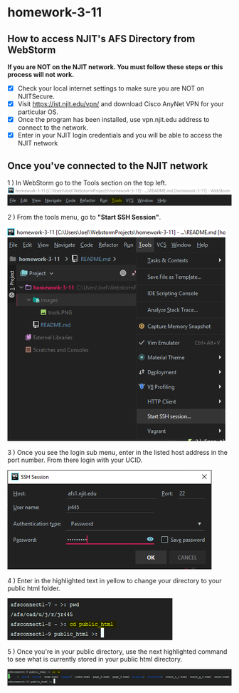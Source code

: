 # homework-3-11

## How to access NJIT's AFS Directory from WebStorm
**If you are NOT on the NJIT network. You must follow these steps or this process will not work.**
- [x] Check your local internet settings to make sure you are NOT on NJITSecure.
- [x] Visit https://ist.njit.edu/vpn/ and download Cisco AnyNet VPN for your particular OS.
- [x] Once the program has been installed, use vpn.njit.edu address to connect to the network.
- [x] Enter in your NJIT login credentials and you will be able to access the NJIT network 

## Once you've connected to the NJIT network

1 ) In WebStorm go to the Tools section on the top left.
![](images/tools.PNG)

2 ) From the tools menu, go to **"Start SSH Session"**.

![](images/tools1.png)

3 ) Once you see the login sub menu, enter in the listed host address in the port number. From there login with your UCID.

![](images/tools2.PNG)

4 ) Enter in the highlighted text in yellow to change your directory to your public html folder.

![](images/tools3.PNG)

5 ) Once you're in your public directory, use the next highlighted command to see what is currently stored in your public html directory.

![](images/tools4.PNG)
